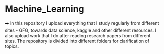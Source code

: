 # Machine_Learning

➡️ In this repository I upload everything that I study regularly from different sites - GFG, towards data science, kaggle and other different resources. I also upload work that I do after reading research papers from different sites. The repository is divided into different folders for clarification of topics.